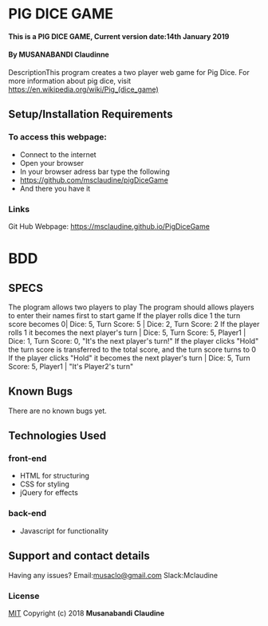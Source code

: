 # PIG DICE GAME

#### This is a PIG DICE GAME, Current version date:14th January 2019

#### By **MUSANABANDI Claudinne**

DescriptionThis program creates a two player web game for Pig Dice. For more information about pig dice, visit https://en.wikipedia.org/wiki/Pig_(dice_game)

## Setup/Installation Requirements

### To access this webpage:

- Connect to the internet
- Open your browser
- In your browser adress bar type the following
- https://github.com/msclaudine/pigDiceGame
- And there you have it

### Links

Git Hub Webpage: https://msclaudine.github.io/PigDiceGame

# BDD

## SPECS

The plogram allows two players to play
The program should allows players to enter their names first to start game
If the player rolls dice 1 the turn score becomes 0| Dice: 5, Turn Score: 5 | Dice: 2, Turn Score: 2
If the player rolls 1 it becomes the next player's turn | Dice: 5, Turn Score: 5, Player1 | Dice: 1, Turn Score: 0, "It's the next player's turn!"
If the player clicks "Hold" the turn score is transferred to the total score, and the turn score turns to 0
If the player clicks "Hold" it becomes the next player's turn | Dice: 5, Turn Score: 5, Player1 | "It's Player2's turn"

## Known Bugs

There are no known bugs yet.

## Technologies Used

### front-end

- HTML for structuring
- CSS for styling
- jQuery for effects

### back-end

- Javascript for functionality

## Support and contact details

Having any issues?
Email:musaclo@gmail.com
Slack:Mclaudine

### License

[MIT](https://choosealicense.com/licenses/mit/)
Copyright (c) 2018 **Musanabandi Claudine**
